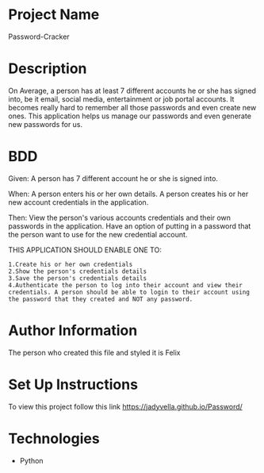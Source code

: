 # Project Name
Password-Cracker

# Description
On Average, a person has at least 7 different accounts he or she has signed into, be it email, social media, entertainment or job portal accounts. It becomes really hard to remember all those passwords and even create new ones. This application helps us manage our passwords and even generate new passwords for us.

# BDD
Given: A person has 7 different account he or she is signed into. 

When: A person enters his or her own details. A person creates his or her new account credentials in the application.

Then: View the person's various accounts credentials and their own passwords in the application. Have an option of putting in a password that the person want to use for the new credential account.


THIS APPLICATION SHOULD ENABLE ONE TO:

	1.Create his or her own credentials
	2.Show the person's credentials details
	3.Save the person's credentials details
	4.Authenticate the person to log into their account and view their credentials. A person should be able to login to their account using the password that they created and NOT any password.

# Author Information
The person who created this file and styled it is Felix

# Set Up Instructions
To view this project follow this link https://jadyvella.github.io/Password/

# Technologies
* Python

